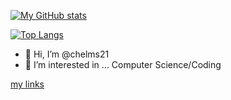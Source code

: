[![My GitHub stats](https://github-readme-stats.vercel.app/api?username=chelms21)](https://github.com/anuraghazra/github-readme-stats)

[![Top Langs](https://github-readme-stats.vercel.app/api/top-langs/?username=chelms21&layout=compact)](https://github.com/anuraghazra/github-readme-stats)


- 👋 Hi, I’m @chelms21
- 👀 I’m interested in ... Computer Science/Coding

[my links](LINKS.md)
